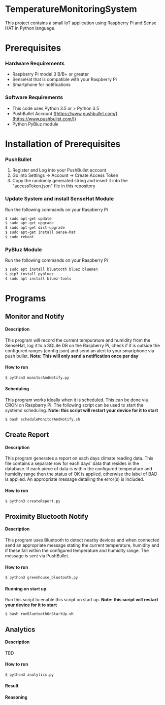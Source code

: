 # TemperatureMonitoringSystem

This project contains a small IoT application using Raspberry Pi and Sense HAT in Python language.

# Prerequisites

### Hardware Requirements
- Raspberry Pi model 3 B/B+ or greater
- SenseHat that is compatible with your Raspberry Pi
- Smartphone for notifications

### Software Requirements
- This code uses Python 3.5 or > Python 3.5
- PushBullet Account ([https://www.pushbullet.com/](https://www.pushbullet.com/))
- Python PyBluz module

# Installation of Prerequisites
### PushBullet
 1. Register and Log into your PushBullet account
 2. Go into Settings -> Account -> Create Access Token
 3. Copy the randomly generated string and insert it into the "accessToken.json" file in this repository

### Update System and install SenseHat Module
Run the following commands on your Raspberry Pi
```bash
$ sudo apt-get update
$ sudo apt-get upgrade
$ sudo apt-get dist-upgrade
$ sudo apt-get install sense-hat
$ sudo reboot
```

### PyBluz Module
Run the following commands on your Raspberry Pi
```bash
$ sudo apt install bluetooth bluez blueman
$ pip3 install pybluez
$ sudo apt install bluez-tools
```
# Programs
## Monitor and Notify
#### Description
This program will record the current tempurature and humidity from the SenseHat, log it to a SQLite DB on the Raspberry Pi, check if it is outside the configured ranges (config.json) and send an alert to your smartphone via push bullet. 
**Note: This will only send a notification once per day**
#### How to run
```bash
$ python3 monitorAndNotify.py
```
#### Scheduling
This program works ideally when it is scheduled. This can be done via CRON on Raspberry Pi. The following script can be used to start the systemd scheduling.
**Note: this script will restart your device for it to start**
```bash
$ bash scheduleMonitorAndNotify.sh
```

## Create Report
#### Description
This program generates a report on each days climate reading data. This file contains a separate row for each days’ data that resides in the database. If each piece of data is within the configured temperature and humidity range then the status of OK is applied, otherwise the label of BAD is applied. An appropriate message detailing the error(s) is included.
#### How to run
```bash
$ python3 createReport.py
```

## Proximity Bluetooth Notify
#### Description
 This program uses Bluetooth to detect nearby devices and when connected send an appropriate message stating the current temperature, humidity and if these fall within the configured temperature and humidity range. The message is sent via PushBullet.
#### How to run
```bash
$ python3 greenhouse_bluetooth.py
```
#### Running on start up
Run this script to enable this script on start up.
**Note: this script will restart your device for it to start**
```bash
$ bash runBluetoothOnStartUp.sh
```

## Analytics 
#### Description
TBD
#### How to run
```bash
$ python3 analytics.py
```
#### Result

#### Reasoning

